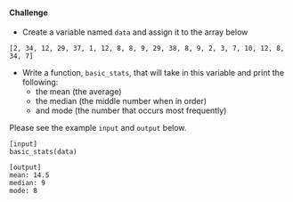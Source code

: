 #### Challenge

* Create a variable named `data` and assign it to the array below

```
[2, 34, 12, 29, 37, 1, 12, 8, 8, 9, 29, 38, 8, 9, 2, 3, 7, 10, 12, 8, 34, 7]
```
* Write a function, `basic_stats`, that will take in this variable and print the following:
  * the mean (the average)
  * the median (the middle number when in order)
  * and mode (the number that occurs most frequently)

Please see the example `input` and `output` below.

```
[input]
basic_stats(data)

[output]
mean: 14.5
median: 9
mode: 8
```
